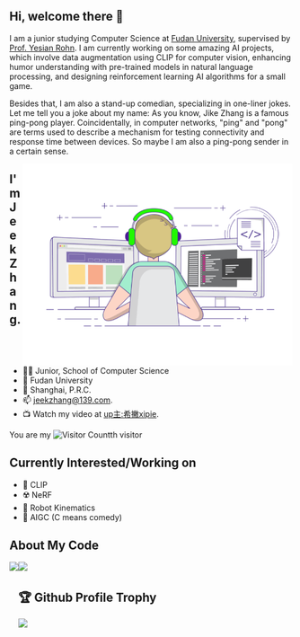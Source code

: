 ## Hi, welcome there 👋

I am a junior studying Computer Science at [Fudan University](https://www.fudan.edu.cn/), supervised by [Prof. Yesian Rohn](https://yesianrohn.github.io/). I am currently working on some amazing AI projects, which involve data augmentation using CLIP for computer vision, enhancing humor understanding with pre-trained models in natural language processing, and designing reinforcement learning AI algorithms for a small game.

Besides that, I am also a stand-up comedian, specializing in one-liner jokes. Let me tell you a joke about my name: As you know, Jike Zhang is a famous ping-pong player. Coincidentally, in computer networks, "ping" and "pong" are terms used to describe a mechanism for testing connectivity and response time between devices. So maybe I am also a ping-pong sender in a certain sense.


<img align="right" top='60' alt="GIF" src="gif3.gif" width="480"/>


## I'm Jeek Zhang.

- 👨‍🎓 Junior, School of Computer Science
- 🥚 Fudan University
- 🏫 Shanghai, P.R.C.
- 📫 [jeekzhang@139.com](mailto:jeekzhang@139.com).
- 📺 Watch my video at [up主:希撇xipie](https://space.bilibili.com/225946390).

You are my ![Visitor Count](https://profile-counter.glitch.me/jeekzhang/count.svg)th visitor


## Currently Interested/Working on
- 🧷 CLIP
- ☢️ NeRF
- 🤖 Robot Kinematics
- 🥰 AIGC (C means comedy)

## About My Code


<div>
    <img height="165" align="left" src="https://github-readme-stats.vercel.app/api?username=jeekzhang&theme=calm&show_icons=true" />
    <img src="https://github-readme-stats.vercel.app/api/top-langs/?username=jeekzhang&hide=VHDL&theme=calm&langs_count=6&layout=compact" />
</div> 


## 🏆 Github Profile Trophy
<img src="https://github-profile-trophy.vercel.app/?username=jeekzhang&column=8"/>


<script type="text/javascript" src="//rf.revolvermaps.com/0/0/7.js?i=53esshfhnek&amp;m=0&amp;c=ff8a00&amp;cr1=ffc000&amp;sx=0" async="async"></script>

